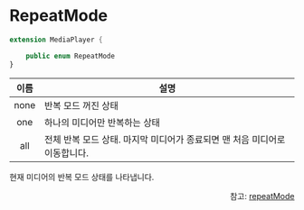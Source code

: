 # RepeatMode

```swift
extension MediaPlayer {

    public enum RepeatMode
}
```

|이름|설명|
|:--:|--|
|none|반복 모드 꺼진 상태|
|one|하나의 미디어만 반복하는 상태|
|all|전체 반복 모드 상태. 마지막 미디어가 종료되면 맨 처음 미디어로 이동합니다.|

현재 미디어의 반복 모드 상태를 나타냅니다.
<div align="right">
참고: <a href="../../class/media-player/home.md#repeatmode">repeatMode</a>
</div>
